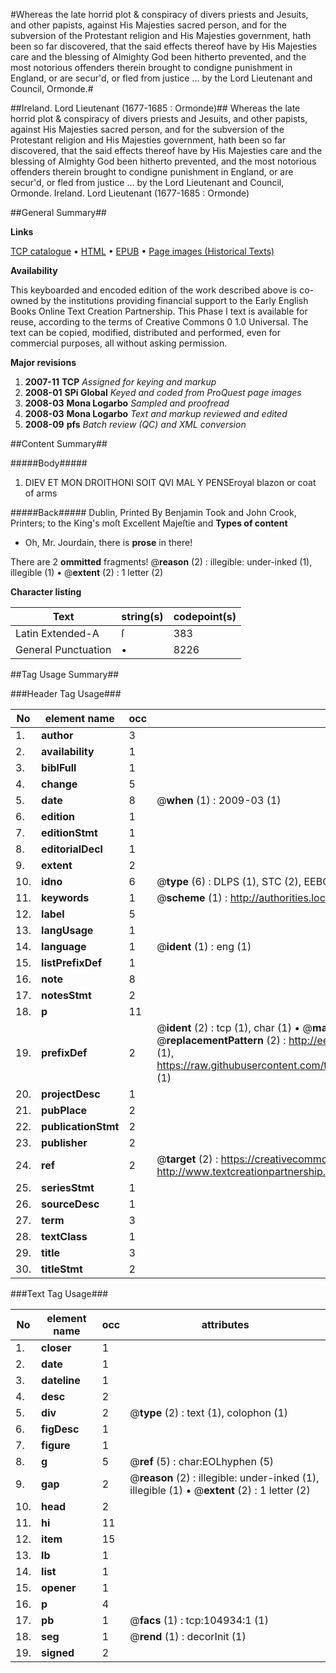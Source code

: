 #Whereas the late horrid plot & conspiracy of divers priests and Jesuits, and other papists, against His Majesties sacred person, and for the subversion of the Protestant religion and His Majesties government, hath been so far discovered, that the said effects thereof have by His Majesties care and the blessing of Almighty God been hitherto prevented, and the most notorious offenders therein brought to condigne punishment in England, or are secur'd, or fled from justice ... by the Lord Lieutenant and Council, Ormonde.#

##Ireland. Lord Lieutenant (1677-1685 : Ormonde)##
Whereas the late horrid plot & conspiracy of divers priests and Jesuits, and other papists, against His Majesties sacred person, and for the subversion of the Protestant religion and His Majesties government, hath been so far discovered, that the said effects thereof have by His Majesties care and the blessing of Almighty God been hitherto prevented, and the most notorious offenders therein brought to condigne punishment in England, or are secur'd, or fled from justice ... by the Lord Lieutenant and Council, Ormonde.
Ireland. Lord Lieutenant (1677-1685 : Ormonde)

##General Summary##

**Links**

[TCP catalogue](http://www.ota.ox.ac.uk/tcp/)  • 
[HTML](http://tei.it.ox.ac.uk/tcp/Texts-HTML/free/A46/A46182.html)  • 
[EPUB](http://tei.it.ox.ac.uk/tcp/Texts-EPUB/free/A46/A46182.epub) • 
[Page images (Historical Texts)](https://data.historicaltexts.jisc.ac.uk/view?pubId=eebo-16159296e&pageId=eebo-16159296e-104934-1)

**Availability**

This keyboarded and encoded edition of the
	       work described above is co-owned by the institutions
	       providing financial support to the Early English Books
	       Online Text Creation Partnership. This Phase I text is
	       available for reuse, according to the terms of Creative
	       Commons 0 1.0 Universal. The text can be copied,
	       modified, distributed and performed, even for
	       commercial purposes, all without asking permission.

**Major revisions**

1. __2007-11__ __TCP__ *Assigned for keying and markup*
1. __2008-01__ __SPi Global__ *Keyed and coded from ProQuest page images*
1. __2008-03__ __Mona Logarbo__ *Sampled and proofread*
1. __2008-03__ __Mona Logarbo__ *Text and markup reviewed and edited*
1. __2008-09__ __pfs__ *Batch review (QC) and XML conversion*

##Content Summary##

#####Body#####

1. DIEV ET MON DROITHONI SOIT QVI MAL Y PENSEroyal blazon or coat of arms

#####Back#####
Dublin, Printed By Benjamin Took and John Crook, Printers; to the King's moſt Excellent Majeſtie and
**Types of content**

  * Oh, Mr. Jourdain, there is **prose** in there!

There are 2 **ommitted** fragments! 
 @__reason__ (2) : illegible: under-inked (1), illegible (1)  •  @__extent__ (2) : 1 letter (2)

**Character listing**


|Text|string(s)|codepoint(s)|
|---|---|---|
|Latin Extended-A|ſ|383|
|General Punctuation|•|8226|

##Tag Usage Summary##

###Header Tag Usage###

|No|element name|occ|attributes|
|---|---|---|---|
|1.|__author__|3||
|2.|__availability__|1||
|3.|__biblFull__|1||
|4.|__change__|5||
|5.|__date__|8| @__when__ (1) : 2009-03 (1)|
|6.|__edition__|1||
|7.|__editionStmt__|1||
|8.|__editorialDecl__|1||
|9.|__extent__|2||
|10.|__idno__|6| @__type__ (6) : DLPS (1), STC (2), EEBO-CITATION (1), OCLC (1), VID (1)|
|11.|__keywords__|1| @__scheme__ (1) : http://authorities.loc.gov/ (1)|
|12.|__label__|5||
|13.|__langUsage__|1||
|14.|__language__|1| @__ident__ (1) : eng (1)|
|15.|__listPrefixDef__|1||
|16.|__note__|8||
|17.|__notesStmt__|2||
|18.|__p__|11||
|19.|__prefixDef__|2| @__ident__ (2) : tcp (1), char (1)  •  @__matchPattern__ (2) : ([0-9\-]+):([0-9IVX]+) (1), (.+) (1)  •  @__replacementPattern__ (2) : http://eebo.chadwyck.com/downloadtiff?vid=$1&page=$2 (1), https://raw.githubusercontent.com/textcreationpartnership/Texts/master/tcpchars.xml#$1 (1)|
|20.|__projectDesc__|1||
|21.|__pubPlace__|2||
|22.|__publicationStmt__|2||
|23.|__publisher__|2||
|24.|__ref__|2| @__target__ (2) : https://creativecommons.org/publicdomain/zero/1.0/ (1), http://www.textcreationpartnership.org/docs/. (1)|
|25.|__seriesStmt__|1||
|26.|__sourceDesc__|1||
|27.|__term__|3||
|28.|__textClass__|1||
|29.|__title__|3||
|30.|__titleStmt__|2||


###Text Tag Usage###

|No|element name|occ|attributes|
|---|---|---|---|
|1.|__closer__|1||
|2.|__date__|1||
|3.|__dateline__|1||
|4.|__desc__|2||
|5.|__div__|2| @__type__ (2) : text (1), colophon (1)|
|6.|__figDesc__|1||
|7.|__figure__|1||
|8.|__g__|5| @__ref__ (5) : char:EOLhyphen (5)|
|9.|__gap__|2| @__reason__ (2) : illegible: under-inked (1), illegible (1)  •  @__extent__ (2) : 1 letter (2)|
|10.|__head__|2||
|11.|__hi__|11||
|12.|__item__|15||
|13.|__lb__|1||
|14.|__list__|1||
|15.|__opener__|1||
|16.|__p__|4||
|17.|__pb__|1| @__facs__ (1) : tcp:104934:1 (1)|
|18.|__seg__|1| @__rend__ (1) : decorInit (1)|
|19.|__signed__|2||

